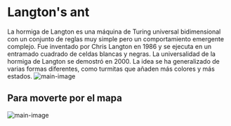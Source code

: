 # Langton's ant
La hormiga de Langton es una máquina de Turing universal bidimensional con un conjunto de reglas muy simple pero un comportamiento emergente complejo. Fue inventado por Chris Langton en 1986 y se ejecuta en un entramado cuadrado de celdas blancas y negras. La universalidad de la hormiga de Langton se demostró en 2000. La idea se ha generalizado de varias formas diferentes, como turmitas que añaden más colores y más estados. 
![main-image](https://acolmenero.xyz/ant/main.jpg)

## Para moverte por el mapa
![main-image](https://acolmenero.xyz/ant/media/arrow.svg)
